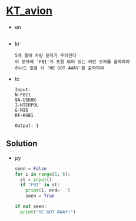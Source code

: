 # [KT_avion](https://open.kattis.com/problems/avion)

* en

  ```en

  ```

* kr

  ```kr
  5개 줄에 차량 문자가 주어진다
  이 문자에 'FBI'가 포함 되어 있는 라인 숫자를 출력하라
  하나도 없을 시 'HE GOT AWAY'를 출력하라
  ```

* tc

  ```tc
  Input:
  N-FBI1
  9A-USKOK
  I-NTERPOL
  G-MI6
  RF-KGB1

  Output: 1
  ```

## Solution

* py

  ```py
  seen = False
  for i in range(1, 6):
    st = input()
    if 'FBI' in st:
      print(i, end=' ')
      seen = True

  if not seen:
    print("HE GOT AWAY!")
  ```
